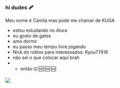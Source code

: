 ###  hi dudes 🩹
Meu nome é Camila mas pode me chamar de KUGA
- estou estudando no Alura
- eu gosto de gatos
- amo dormir
- eu passo meu tempo livre jogando
- Nick do roblox para interessados: Kyou77419
- não sei o que colocar aqui brah
- - então ☑️ 🆘 🆘 🆘



![](https://media.tenor.com/dj4PlkGUBtQAAAAi/danganronpa.gif)
